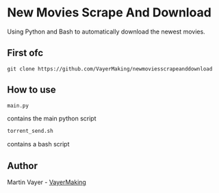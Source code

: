 # New Movies Scrape And Download



Using Python and Bash to automatically download the newest movies.



## First ofc

    git clone https://github.com/VayerMaking/newmoviesscrapeanddownload


## How to use

```sh
main.py
```
contains the main python script

```sh
torrent_send.sh
```
contains a bash script





## Author

Martin Vayer - [VayerMaking](https://github.com/VayerMaking)
